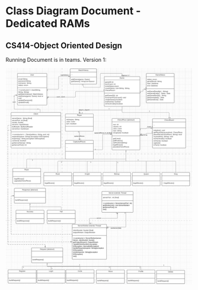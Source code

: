 # Class Diagram Document - Dedicated RAMs
## CS414-Object Oriented Design

Running Document is in teams.
Version 1:

![](../ClassDiagramsLine1.PNG)
![](../ClassDiagramsLine2.PNG)
